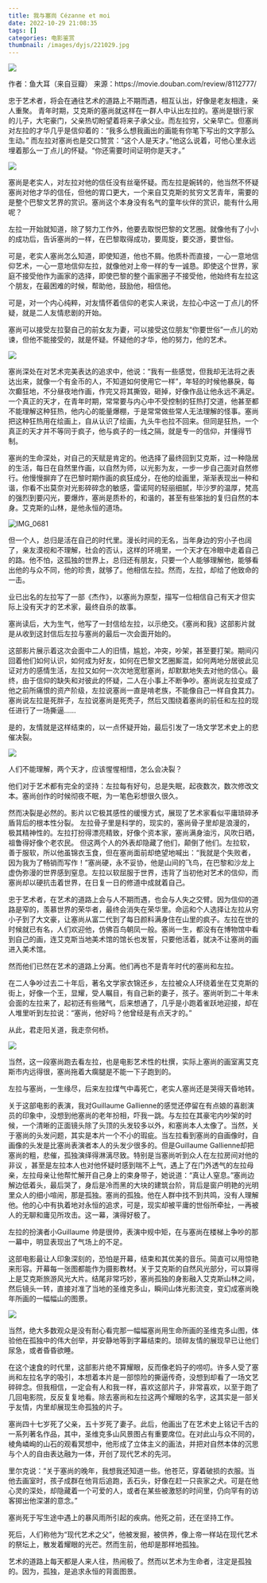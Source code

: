 ```yaml
---
title: 我与塞尚 Cézanne et moi
date: 2022-10-29 21:08:35
tags: []
categories: 电影鉴赏
thumbnail: /images/dyjs/221029.jpg
---
```


![](https://oss.deqiang.wang/img/221029.jpg)

<div class="notification is-success is-size-6">
	作者：鱼大耳（来自豆瓣） 来源：https://movie.douban.com/review/8112777/
</div>

<!--more-->

忠于艺术者，将会在通往艺术的道路上不期而遇，相互认出，好像是老友相逢，亲人重聚。 青年时期，艾克斯的塞尚就这样在一群人中认出左拉的。塞尚是银行家的儿子，大宅豪门，父亲热切盼望着将来子承父业。而左拉穷，父亲早亡。但塞尚对左拉的才华几乎是信仰着的：“我多么想我画出的画能有你笔下写出的文字那么生动。” 而左拉对塞尚也是交口赞赏：“这个人是天才。”他这么说着，可他心里永远埋着那么一丁点儿的怀疑。“你还需要时间证明你是天才。” 

![](https://oss.deqiang.wang/img/IMG_0684.JPG)

塞尚是老实人，对左拉对他的信任没有丝毫怀疑。而左拉是婉转的，他当然不怀疑塞尚对他才华的信任，但他的胃口更大，一个来自艾克斯的贫穷文艺青年，需要的是整个巴黎文艺界的赏识。塞尚这个本身没有名气的童年伙伴的赏识，能有什么用呢？ 

左拉一开始就知道，除了努力工作外，他要去取悦巴黎的文艺圈。就像他有了小小的成功后，告诉塞尚的一样，在巴黎取得成功，要周旋，要交游，要世俗。 

可是，老实人塞尚怎么知道，即使知道，他也不屑。他质朴而直接，一心一意地信仰艺术，一心一意地信仰左拉，就像他对上帝一样的专一诚恳。即使这个世界，家庭不接受他作为画家的选择，即使巴黎的整个画家圈子不接受他，他始终有左拉这个朋友，在最困难的时候，帮助他，鼓励他，相信他。 

可是，对一个内心纯粹，对友情怀着信仰的老实人来说，左拉心中这一丁点儿的怀疑，就是二人友情悲剧的开始。 

塞尚可以接受左拉娶自己的前女友为妻，可以接受这位朋友“你要世俗”一点儿的劝谏，但他不能接受的，就是怀疑。怀疑他的才华，他的努力，他的艺术。 

![](https://oss.deqiang.wang/img/IMG_0683.JPG)

塞尚深处在对艺术完美表达的追求中，他说：“我有一些感觉，但我却无法将之表达出来，就像一个有金币的人，不知道如何使用它一样”，年轻的时候他暴戾，每次癫狂地，不分昼夜地作画，作完又将其撕毁，砸掉，好像作品让他永远不满足。一个真正的天才，在青年时期，常常要与内心中不受控制的狂热打交道，他甚至都不能理解这种狂热，他内心的能量爆棚，于是常常做些常人无法理解的怪事。塞尚把这种狂热用在绘画上，自从认识了绘画，九头牛也拉不回来。但同是狂热，一个真正的天才并不等同于疯子，他与疯子的一线之隔，就是专一的信仰，并懂得节制。

塞尚的生命深处，对自己的天赋是肯定的。他选择了最终回到艾克斯，过一种隐居的生活，每日在自然里作画，以自然为师，以光影为友，一步一步自己面对自然修行。他慢慢摒弃了在巴黎时期作画的疯狂成分，在他的绘画里，渐渐表现出一种和谐，你看不出莫奈对光影碎碎念的敏感，雷诺阿的轻丽细腻，毕沙罗的温厚，梵高的强烈到要闪光，要爆炸，塞尚是质朴的，和谐的，甚至有些笨拙的复归自然的本身。艾克斯的山林，是他永恒的道场。 

![IMG_0681](https://oss.deqiang.wang/img/IMG_0681.JPG)

但一个人，总归是活在自己的时代里。漫长时间的无名，当年身边的穷小子也阔了，亲友漠视和不理解，社会的否认，这样的环境里，一个天才在冷眼中走着自己的路。他不怕，这孤独的世界上，总归还有朋友，只要一个人能够理解他，能够看出他的与众不同，他的珍贵，就够了。他相信左拉。然而，左拉，却给了他致命的一击。 

业已出名的左拉写了一部《杰作》，以塞尚为原型，描写一位相信自己有天才但实际上没有天才的艺术家，最终自杀的故事。 

塞尚读后，大为生气，他写了一封信给左拉，以示绝交。《塞尚和我》这部影片就是从收到这封信后左拉与塞尚的最后一次会面开始的。 

这部影片展示着这次会面中二人的旧情，尴尬，冲突，吵架，甚至要打架。期间闪回着他们如何认识，如何成为好友，如何在巴黎文艺圈厮混，如何两地分居彼此见证对方的感情生活，左拉又如何一次次地宽慰塞尚，却默默地失去对他的信心。最终，由于信仰的缺失和对彼此的怀疑，二人在小事上不断争吵。塞尚说左拉变成了他之前所痛恨的资产阶级，左拉说塞尚一直是啃老族，不能像自己一样自食其力。塞尚说左拉是死胖子，左拉说塞尚是死秃子，然后又围绕着塞尚的前任和左拉的现任进行了一场撕逼…… 

是的，友情就是这样结束的，以一点怀疑开始，最后引发了一场文学艺术史上的悲催决裂。 

![](https://oss.deqiang.wang/img/IMG_0678.jpeg)

人们不能理解，两个天才，应该惺惺相惜，怎么会决裂？ 

他们对于艺术都有完全的坚持：左拉每有好句，总是失眠，起夜数次，数次修改文本。塞尚创作的时候彻夜不眠，为一笔色彩想很久很久。

 然而决裂是必然的。影片以它极其感性的缓慢方式，展现了艺术家看似平庸琐碎矛盾背后的根本性分裂。 左拉骨子里是科学的，现实的，塞尚骨子里却是浪漫的，极其精神性的。左拉打扮得漂亮精致，好像个资本家，塞尚满身油污，风吹日晒，祖鲁得好像个老农民。 但这两个人的外表却隐藏了他们，颠倒了他们。左拉软，善于服软，所以他虽锦衣玉食，但在塞尚面前却绝望地喊出：“我就是个失败者，因为我为了畅销而写作！”塞尚硬，永不妥协，他是山间的飞鸟，在巴黎和沙龙上虚伪弥漫的世界感到窒息。左拉以软屈服于世界，违背了当初他对艺术的信仰，而塞尚却以硬抗击着世界，在日复一日的修道中成就着自己。

忠于艺术者，在艺术的道路上会与人不期而遇，也会与人失之交臂。因为信仰的道路是窄的，羡慕世界的荣华者，最终会消失在荣华里。命运和个人选择让左拉从穷小子到了大文豪，让塞尚从富二代到了每日颜料满身住在山里的疯子。左拉在世的时候就已有名，人们欢迎他，仿佛百鸟朝凤一般。塞尚一生，都没有在博物馆中看到自己的画，连艾克斯当地美术馆的馆长也发誓，只要他活着，就决不让塞尚的画进入美术馆。

然而他们已然在艺术的道路上分离。他们再也不是青年时代的塞尚和左拉。

 在二人争吵过去二十年后，著名文学家衣锦还乡，左拉被众人环绕着坐在艾克斯的街上，好像一个王，显耀，受人瞩目，有自己新的妻子，孩子。塞尚听到二十年未会面的左拉来了，起初还有些赌气，后来想通了，几乎是小跑着雀跃地迎接，却在人堆里听到左拉说：“塞尚，他好吗？他曾经是有点天才的。”

 从此，君走阳关道，我走奈何桥。 

![](https://oss.deqiang.wang/img/IMG_0677.JPG)

当然，这一段塞尚跑去看左拉，也是电影艺术性的杜撰，实际上塞尚的画室离艾克斯市内远得很，塞尚拖着大瘸腿是不能一下子跑到的。 

左拉与塞尚，一生缘尽，后来左拉煤气中毒死亡，老实人塞尚还是哭得天昏地转。 

关于这部电影的表演，我对Guillaume Gallienne的感觉还停留在有点娘的喜剧演员的印象中，没想到他塞尚的老年扮相，吓我一跳。与左拉在其豪宅内吵架的时候，一个清晰的正面镜头除了头顶的头发较多以外，和塞尚本人太像了。当然，关于塞尚的头发问题，其实是本片一个不小的瑕疵。当左拉看到塞尚的自画像时，自画像的头发是比塞尚表演者本人的头发少很多的。但是Guillaume Gallienne却把塞尚的粗，悲催，孤独演绎得淋漓尽致。特别是当塞尚听到众人在左拉房间对他的非议 ，甚至是左拉本人也对他怀疑时感到喘不上气，遇上了在门外透气的左拉母亲，左拉母亲让他帮忙解开自己身上的束身带子，她说道：“真让人窒息。”塞尚边解边低着头，最后哭了，身后是冷而黑的大块的建筑台阶，背后是窗户明艳的光明里众人的细小喧闹，那是孤独。塞尚的孤独。他在人群中找不到共鸣，没有人理解他。他的心中有执着地对永恒的追求，可是，现实却被平庸的世俗所牵扯，一再被人的无聊和庸见所攻击。这一幕，演得好极了。 

左拉的扮演者小Guillaume 帅是很帅，表演中规中矩，在与塞尚在楼梯上争吵的那一幕中，明显表现出了气场上的不足。 

这部电影最让人印象深刻的，恐怕是开幕，结束和其优美的音乐。简直可以用惊艳来形容。开幕每一张图都能作为摄影教材。关于艾克斯的自然风光部分，可以算得上是艾克斯旅游风光大片。结尾非常巧妙，塞尚孤独的身影融入艾克斯山林之间，然后镜头一转，直接对准了当地的圣维克多山，瞬间山体光影流变，变幻成塞尚晚年所画的一幅幅山的图景。 

![](https://oss.deqiang.wang/img/IMG_0694.JPG)

当然，绝大多数观众是没有耐心看完那一幅幅塞尚用生命所画的圣维克多山图，体验他在孤独中的伟大创举，并安静地等到字幕结束的。琐碎友情的展现早已让他们尿急，或者昏昏欲睡。 

在这个速食的时代里，这部影片绝不算耀眼，反而像老妈子的唠叨。许多人受了塞尚和左拉名字的吸引，本想着本片是一部惊险的撕逼传奇，没想到却看了一场文艺碎碎念。但我相信，一定会有人和我一样，喜欢这部片子，非常喜欢，以至于跑了几回电影院，反反复复地看。除去塞尚和左拉这两个耀眼的名字，这其实是一部关乎友情，内里却展现生命孤独的片子。

塞尚四十七岁死了父亲，五十岁死了妻子。此后，他画出了在艺术史上铭记千古的一系列著名作品，其中，圣维克多山风景图占有重要席位。在对此山与众不同的，棱角嶙峋的山石的观看冥想中，他形成了立体主义的画法，并把对自然本体的沉思与个人的自由表达融为一体，开创了现代艺术的先河。 

里尔克说：“关于塞尚的晚年，我想我还知道一些。他苍茫，穿着破损的衣服。当他去画室时，孩子成群在他背后追跑，丢石头，好像在赶一只丧家之犬。可是在他心灵的深处，却隐藏着一个可爱的人，或者在某些被激怒的时间里，仍向罕有的访客掷出他深湛的意念。” 

塞尚死于写生途中遇上的暴风雨所引起的疾病。他死之前，还在坚持工作。 

死后，人们称他为“现代艺术之父”，他被发掘，被供养，像上帝一样站在现代艺术的祭坛上，散发着耀眼的光芒。然而生前，他却是那样地孤独。 

艺术的道路上每天都是人来人往，热闹极了。然而以艺术为生命者，注定是孤独的。因为，孤独，是追求永恒的背面图景。
